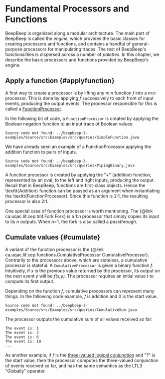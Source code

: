 Fundamental Processors and Functions
====================================

BeepBeep is organized along a modular architecture. The main part of BeepBeep is called the *engine*, which provides the basic classes for creating processors and functions, and contains a handful of general-purpose processors for manipulating traces. The rest of BeepBeep's functionalities is dispersed across a number of *palettes*. In this chapter, we describe the basic processors and functions provided by BeepBeep's engine.

## Apply a function {#applyfunction}

A first way to create a processor is by lifting any *m*:*n* function *f* into a *m*:*n* processor. This is done by applying *f* successively to each front of input events, producing the output events. The processor responsible for this is called a [FunctionProcessor](http://liflab.github.io/beepbeep-3/javadoc/ca/uqac/lif/cep/functions/FunctionProcessor.html).

In the following bit of code, a `FunctionProcessor` is created by applying the Boolean negation function to an input trace of Boolean values:

<pre><code>Source code not found: ../beepbeep-3-examples/Source/src/Examples/src/queries/SimpleFunction.java</code></pre>

We have already seen an example of a FunctionProcessor applying the addition function to pairs of inputs.

<pre><code>Source code not found: ../beepbeep-3-examples/Source/src/Examples/src/queries/PipingBinary.java</code></pre>

A function processor is created by applying the "+" (addition) function, represented by an oval, to the left and right inputs, producing the output. Recall that in BeepBeep, functions are first-class objects. Hence the \texttt{Addition} function can be passed as an argument when instantiating the \texttt{FunctionProcessor}. Since this function is 2:1, the resulting processor is also 2:1.

One special case of function processor is worth mentioning. The {@link ca.uqac.lif.cep.tmf.Fork Fork} is a 1:*n* processor that simply copies its input to its *n* outputs. When *n*=1, the fork is also called a *passthrough*.

## Cumulate values {#cumulate}

A variant of the function processor is the {@link ca.uqac.lif.cep.functions.CumulativeProcessor CumulativeProcessor}. Contrarily to the processors above, which are stateless, a cumulative processor is stateful. A `CumulativeProcessor` is given a binary function *f*. Intuitively, if *x* is the previous value returned by the processor, its output on the next event *y* will be *f(x,y)*. The processor requires an initial value *t* to compute its first output.

Depending on the function *f*, cumulative processors can represent many things. In the following code example, *f* is addition and 0 is the start value.

<pre><code>Source code not found: ../beepbeep-3-examples/Source/src/Examples/src/queries/CumulativeSum.java</code></pre>

The processor outputs the cumulative sum of all values received so far:

    The event is: 1
    The event is: 3
    The event is: 6
    The event is: 10
    ...

As another example, if *f* is the [three-valued logical conjunction](https://en.wikipedia.org/wiki/Three-valued_logic#Kleene_and_Priest_logics) and "?" is the start value, then the processor computes the three-valued conjunction of events received so far, and has the same semantics as the LTL3 "Globally" operator.

<!-- :wrap=soft: -->